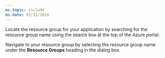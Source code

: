 ```yaml
---
ms.topic: include
ms.date: 07/31/2024
---
```

Locate the resource group for your application by searching for the resource group name using the search box at the top of the Azure portal.

Navigate to your resource group by selecting the resource group name under the **Resource Groups** heading in the dialog box.
